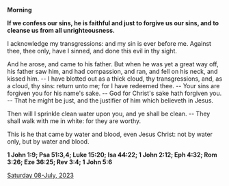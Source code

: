 **Morning**

**If we confess our sins, he is faithful and just to forgive us our sins, and to cleanse us from all unrighteousness.**
 
I acknowledge my transgressions: and my sin is ever before me. Against thee, thee only, have I sinned, and done this evil in thy sight.
 
And he arose, and came to his father. But when he was yet a great way off, his father saw him, and had compassion, and ran, and fell on his neck, and kissed him. -- I have blotted out as a thick cloud, thy transgressions, and, as a cloud, thy sins: return unto me; for I have redeemed thee. -- Your sins are forgiven you for his name's sake. -- God for Christ's sake hath forgiven you. -- That he might be just, and the justifier of him which believeth in Jesus.
 
Then will I sprinkle clean water upon you, and ye shall be clean. -- They shall walk with me in white: for they are worthy.
 
This is he that came by water and blood, even Jesus Christ: not by water only, but by water and blood.  

**1 John 1:9; Psa 51:3,4; Luke 15:20; Isa 44:22; 1 John 2:12; Eph 4:32; Rom 3:26; Eze 36:25; Rev 3:4; 1 John 5:6**

[Saturday 08-July, 2023](https://t.me/daily_light)
